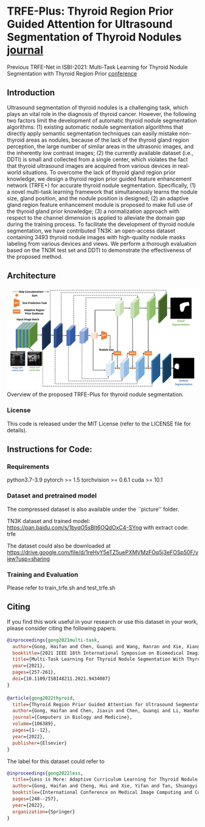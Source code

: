 # TRFE-Plus: Thyroid Region Prior Guided Attention for Ultrasound Segmentation of Thyroid Nodules [journal](https://www.sciencedirect.com/science/article/pii/S0010482522010976)
Previous TRFE-Net in ISBI-2021: Multi-Task Learning for Thyroid Nodule Segmentation with Thyroid Region Prior [conference](https://www.researchgate.net/publication/349074982_MULTI-TASK_LEARNING_FOR_THYROID_NODULE_SEGMENTATION_WITH_THYROID_REGION_PRIOR)

## Introduction
Ultrasound segmentation of thyroid nodules is a challenging task, which plays an vital role in the diagnosis of thyroid cancer. However, the following two factors limit the development of automatic thyroid nodule segmentation algorithms: (1) existing automatic nodule segmentation algorithms that directly apply semantic segmentation techniques can easily mistake non-thyroid areas as nodules, because of the lack of the thyroid gland region perception, the large number of similar areas in the ultrasonic images, and the inherently low contrast images; (2) the currently available dataset (i.e., DDTI) is small and collected from a single center, which violates the fact that thyroid ultrasound images are acquired from various devices in real-world situations. To overcome the lack of thyroid gland region prior knowledge, we design a thyroid region prior guided feature enhancement network (TRFE+) for accurate thyroid nodule segmentation. Specifically, (1) a novel multi-task learning framework that simultaneously learns the nodule size, gland position, and the nodule position is designed; (2) an adaptive gland region feature enhancement module is proposed to make full use of the thyroid gland prior knowledge; (3) a normalization approach with respect to the channel dimension is applied to alleviate the domain gap during the training process. To facilitate the development of thyroid nodule segmentation, we have contributed TN3K: an open-access dataset containing 3493 thyroid nodule images with high-quality nodule masks labeling from various devices and views. We perform a thorough evaluation based on the TN3K test set and DDTI to demonstrate the effectiveness of the proposed method.

## Architecture
![Overview](./picture/overview.jpg)
Overview of the proposed TRFE-Plus for thyroid nodule segmentation. 

### License
This code is released under the MIT License (refer to the LICENSE file for details).

## Instructions for Code:
### Requirements
python3.7-3.9
pytorch >= 1.5
torchvision >= 0.6.1
cuda >= 10.1

### Dataset and pretrained model
The compressed dataset is also available under the ``picture'' folder.

TN3K dataset and trained model: https://pan.baidu.com/s/1byqO5sBlt6OQdOxC4-SYng with extract code: trfe 

The dataset could also be downloaded at https://drive.google.com/file/d/1reHyY5eTZ5uePXMVMzFOq5j3eFOSp50F/view?usp=sharing

### Training and Evaluation
Please refer to train_trfe.sh and test_trfe.sh

## Citing
If you find this work useful in your research or use this dataset in your work, please consider citing the following papers:

```BibTex
@inproceedings{gong2021multi-task,  
  author={Gong, Haifan and Chen, Guanqi and Wang, Ranran and Xie, Xiang and Mao, Mingzhi and Yu, Yizhou and Chen, Fei and Li, Guanbin},  
  booktitle={2021 IEEE 18th International Symposium on Biomedical Imaging (ISBI)},   
  title={Multi-Task Learning For Thyroid Nodule Segmentation With Thyroid Region Prior},   
  year={2021}, 
  pages={257-261},  
  doi={10.1109/ISBI48211.2021.9434087}
}

@article{gong2022thyroid,
  title={Thyroid Region Prior Guided Attention for Ultrasound Segmentation of Thyroid Nodules},
  author={Gong, Haifan and Chen, Jiaxin and Chen, Guanqi and Li, Haofeng and Chen, Fei and Li, Guanbin},
  journal={Computers in Biology and Medicine},
  volume={106389},
  pages={1--12},
  year={2022},
  publisher={Elsevier}
}

```

The label for this dataset could refer to 
```BibTex
@inproceedings{gong2022less,
  title={Less is More: Adaptive Curriculum Learning for Thyroid Nodule Diagnosis},
  author={Gong, Haifan and Cheng, Hui and Xie, Yifan and Tan, Shuangyi and Chen, Guanqi and Chen, Fei and Li, Guanbin},
  booktitle={International Conference on Medical Image Computing and Computer-Assisted Intervention},
  pages={248--257},
  year={2022},
  organization={Springer}
}
```

